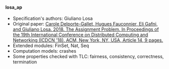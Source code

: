 #### losa_ap
- Specification's authors: Giuliano Losa
- Original paper: <a href="https://dl.acm.org/citation.cfm?id=3154303">Carole Delporte-Gallet, Hugues Fauconnier, Eli Gafni, and Giuliano Losa. 2018. The Assignment Problem. In Proceedings of the 19th International Conference on Distributed Computing and Networking (ICDCN '18). ACM, New York, NY, USA, Article 14, 9 pages.</a>
- Extended modules: FinSet, Nat, Seq
- Computation models: crashes
- Some properties checked with TLC: fairness, consistency, correctness, termination


